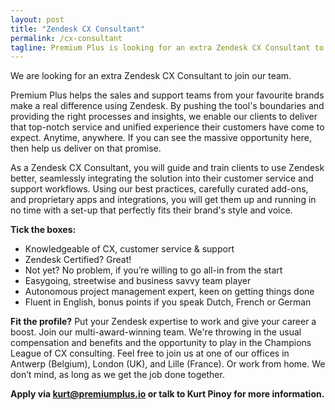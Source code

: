 ```yaml
---
layout: post
title: "Zendesk CX Consultant"
permalink: /cx-consultant
tagline: Premium Plus is looking for an extra Zendesk CX Consultant to join our team.
---
```


We are looking for an extra Zendesk CX Consultant to join our team.

Premium Plus helps the sales and support teams from your favourite brands make a real difference using Zendesk. By pushing the tool's boundaries and providing the right processes and insights, we enable our clients to deliver that top-notch service and unified experience their customers have come to expect. Anytime, anywhere. If you can see the massive opportunity here, then help us deliver on that promise.

As a Zendesk CX Consultant, you will guide and train clients to use Zendesk better, seamlessly integrating the solution into their customer service and support workflows. Using our best practices, carefully curated add-ons, and proprietary apps and integrations, you will get them up and running in no time with a set-up that perfectly fits their brand's style and voice.

**Tick the boxes:**

- Knowledgeable of CX, customer service & support
- Zendesk Certified? Great!
- Not yet? No problem, if you’re willing to go all-in from the start
- Easygoing, streetwise and business savvy team player
- Autonomous project management expert, keen on getting things done
- Fluent in English, bonus points if you speak Dutch, French or German

**Fit the profile?**
Put your Zendesk expertise to work and give your career a boost. Join our multi-award-winning team. We're throwing in the usual compensation and benefits and the opportunity to play in the Champions League of CX consulting. Feel free to join us at one of our offices in Antwerp (Belgium), London (UK), and Lille (France). Or work from home. We don’t mind, as long as we get the job done together.

**Apply via [kurt@premiumplus.io](mailto:kurt@premiumplus.io) or talk to Kurt Pinoy for more information.**

